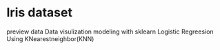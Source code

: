 # Iris dataset
preview data
Data visulization
modeling with sklearn
Logistic Regreesion
Using KNearestneighbor(KNN)
